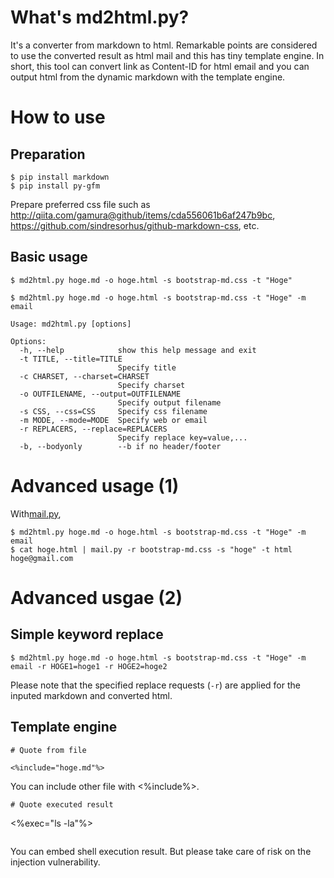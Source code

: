 # What's md2html.py?

It's a converter from markdown to html.
Remarkable points are considered to use the converted result as html mail and this has tiny template engine.
In short, this tool can convert link as Content-ID for html email and you can output html from the dynamic markdown with the template engine.

# How to use

## Preparation

```
$ pip install markdown
$ pip install py-gfm
```

Prepare preferred css file such as http://qiita.com/gamura@github/items/cda556061b6af247b9bc, https://github.com/sindresorhus/github-markdown-css, etc.

## Basic usage

```
$ md2html.py hoge.md -o hoge.html -s bootstrap-md.css -t "Hoge"
```

```
$ md2html.py hoge.md -o hoge.html -s bootstrap-md.css -t "Hoge" -m email
```


```
Usage: md2html.py [options]

Options:
  -h, --help            show this help message and exit
  -t TITLE, --title=TITLE
                        Specify title
  -c CHARSET, --charset=CHARSET
                        Specify charset
  -o OUTFILENAME, --output=OUTFILENAME
                        Specify output filename
  -s CSS, --css=CSS     Specify css filename
  -m MODE, --mode=MODE  Specify web or email
  -r REPLACERS, --replace=REPLACERS
                        Specify replace key=value,...
  -b, --bodyonly        --b if no header/footer
```

# Advanced usage (1)

With[mail.py](https://github.com/hidenorly/mailpy), 

```
$ md2html.py hoge.md -o hoge.html -s bootstrap-md.css -t "Hoge" -m email
$ cat hoge.html | mail.py -r bootstrap-md.css -s "hoge" -t html hoge@gmail.com
```

# Advanced usgae (2)

## Simple keyword replace

```
$ md2html.py hoge.md -o hoge.html -s bootstrap-md.css -t "Hoge" -m email -r HOGE1=hoge1 -r HOGE2=hoge2
```

Please note that the specified replace requests (```-r```) are applied for the inputed markdown and converted html.

## Template engine

```
# Quote from file

<%include="hoge.md"%>
```

You can include other file with <%include%>.

```
# Quote executed result

```
<%exec="ls -la"%>
```
```

You can embed shell execution result. But please take care of risk on the injection vulnerability.